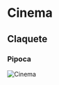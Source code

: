 # Cinema
## Claquete 
### Pipoca



![Cinema](https://github.com/JoaoRemoaldo/teste-workshop/assets/146960361/767d8954-f776-4c8e-8f9f-f730ded703b7)
